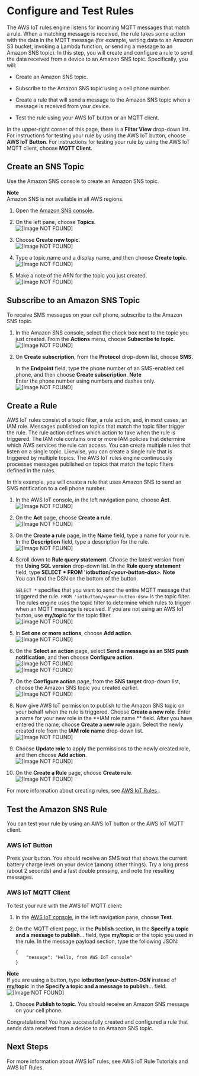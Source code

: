 # Configure and Test Rules<a name="config-and-test-rules"></a>

The AWS IoT rules engine listens for incoming MQTT messages that match a rule\. When a matching message is received, the rule takes some action with the data in the MQTT message \(for example, writing data to an Amazon S3 bucket, invoking a Lambda function, or sending a message to an Amazon SNS topic\)\. In this step, you will create and configure a rule to send the data received from a device to an Amazon SNS topic\. Specifically, you will:

+ Create an Amazon SNS topic\.

+ Subscribe to the Amazon SNS topic using a cell phone number\.

+ Create a rule that will send a message to the Amazon SNS topic when a message is received from your device\.

+ Test the rule using your AWS IoT button or an MQTT client\.

In the upper\-right corner of this page, there is a **Filter View** drop\-down list\. For instructions for testing your rule by using the AWS IoT button, choose **AWS IoT Button**\. For instructions for testing your rule by using the AWS IoT MQTT client, choose **MQTT Client**\.

## Create an SNS Topic<a name="create-sns-topic"></a>

Use the Amazon SNS console to create an Amazon SNS topic\.

**Note**  
Amazon SNS is not available in all AWS regions\. 

1. Open the [Amazon SNS console](https://console.aws.amazon.com/sns/v2/home)\.

1. On the left pane, choose **Topics**\.  
![\[Image NOT FOUND\]](http://alpha-docs-aws.amazon.com/iot/latest/developerguide/images/sns-dashboard.png)

1. Choose **Create new topic**\.   
![\[Image NOT FOUND\]](http://alpha-docs-aws.amazon.com/iot/latest/developerguide/images/sns-topics.png)

1. Type a topic name and a display name, and then choose **Create topic**\.   
![\[Image NOT FOUND\]](http://alpha-docs-aws.amazon.com/iot/latest/developerguide/images/create-sns-topic.png)

1. Make a note of the ARN for the topic you just created\.  
![\[Image NOT FOUND\]](http://alpha-docs-aws.amazon.com/iot/latest/developerguide/images/sns-topic-arn.png)

## Subscribe to an Amazon SNS Topic<a name="subscribe-sns-topic"></a>

To receive SMS messages on your cell phone, subscribe to the Amazon SNS topic\.

1. In the Amazon SNS console, select the check box next to the topic you just created\. From the **Actions** menu, choose **Subscribe to topic**\.  
![\[Image NOT FOUND\]](http://alpha-docs-aws.amazon.com/iot/latest/developerguide/images/sns-subscribe-to-topic.png)

1. On **Create subscription**, from the **Protocol** drop\-down list, choose **SMS**\.

   In the **Endpoint** field, type the phone number of an SMS\-enabled cell phone, and then choose **Create subscription**\.
**Note**  
Enter the phone number using numbers and dashes only\.  
![\[Image NOT FOUND\]](http://alpha-docs-aws.amazon.com/iot/latest/developerguide/images/create-sns-subscription.png)

## Create a Rule<a name="create-rule"></a>

AWS IoT rules consist of a topic filter, a rule action, and, in most cases, an IAM role\. Messages published on topics that match the topic filter trigger the rule\. The rule action defines which action to take when the rule is triggered\. The IAM role contains one or more IAM policies that determine which AWS services the rule can access\. You can create multiple rules that listen on a single topic\. Likewise, you can create a single rule that is triggered by multiple topics\. The AWS IoT rules engine continuously processes messages published on topics that match the topic filters defined in the rules\. 

In this example, you will create a rule that uses Amazon SNS to send an SMS notification to a cell phone number\.

1. In the AWS IoT console, in the left navigation pane, choose **Act**\.  
![\[Image NOT FOUND\]](http://alpha-docs-aws.amazon.com/iot/latest/developerguide/images/choose-rules.png)

1. On the **Act** page, choose **Create a rule**\.  
![\[Image NOT FOUND\]](http://alpha-docs-aws.amazon.com/iot/latest/developerguide/images/create-a-rule-button.png)

1. On the **Create a rule** page, in the **Name** field, type a name for your rule\. In the **Description** field, type a description for the rule\.  
![\[Image NOT FOUND\]](http://alpha-docs-aws.amazon.com/iot/latest/developerguide/images/create-a-rule.png)

1. Scroll down to **Rule query statement**\. Choose the latest version from the **Using SQL version** drop\-down list\. In the **Rule query statement** field, type **SELECT \* FROM 'iotbutton/*<your\-button\-dsn>***\.
**Note**  
You can find the DSN on the bottom of the button\. 

    `SELECT *` specifies that you want to send the entire MQTT message that triggered the rule\. `FROM 'iotbutton/<your-button-dsn>` is the topic filter\. The rules engine uses the topic filter to determine which rules to trigger when an MQTT message is received\. If you are not using an AWS IoT button, use **my/topic** for the topic filter\.  
![\[Image NOT FOUND\]](http://alpha-docs-aws.amazon.com/iot/latest/developerguide/images/message-source.png)

1. In **Set one or more actions**, choose **Add action**\.   
![\[Image NOT FOUND\]](http://alpha-docs-aws.amazon.com/iot/latest/developerguide/images/rule-add-action.png)

1. On the **Select an action** page, select **Send a message as an SNS push notification**, and then choose **Configure action**\.  
![\[Image NOT FOUND\]](http://alpha-docs-aws.amazon.com/iot/latest/developerguide/images/select-an-action.png)  
![\[Image NOT FOUND\]](http://alpha-docs-aws.amazon.com/iot/latest/developerguide/images/choose-configure-action.png)

1. On the **Configure action** page, from the **SNS target** drop\-down list, choose the Amazon SNS topic you created earlier\.  
![\[Image NOT FOUND\]](http://alpha-docs-aws.amazon.com/iot/latest/developerguide/images/configure-action.png)

1. Now give AWS IoT permission to publish to the Amazon SNS topic on your behalf when the rule is triggered\. Choose **Create a new role**\. Enter a name for your new role in the **IAM role name ** field\. After you have entered the name, choose **Create a new role** again\. Select the newly created role from the **IAM role name** drop\-down list\.  
![\[Image NOT FOUND\]](http://alpha-docs-aws.amazon.com/iot/latest/developerguide/images/configure-action-2.png)

1. Choose **Update role** to apply the permissions to the newly created role, and then choose **Add action**\.  
![\[Image NOT FOUND\]](http://alpha-docs-aws.amazon.com/iot/latest/developerguide/images/configure-action-3.png)

1. On the **Create a Rule** page, choose **Create rule**\.  
![\[Image NOT FOUND\]](http://alpha-docs-aws.amazon.com/iot/latest/developerguide/images/final-create-rule.png)

For more information about creating rules, see [AWS IoT Rules ](http://alpha-docs-aws.amazon.com/iot/latest/developerguide/iot-rules.html)\.

## Test the Amazon SNS Rule<a name="test-rule"></a>

You can test your rule by using an AWS IoT button or the AWS IoT MQTT client\.

### AWS IoT Button<a name="test-device-button"></a>

Press your button\. You should receive an SMS text that shows the current battery charge level on your device \(among other things\)\. Try a long press \(about 2 seconds\) and a fast double pressing, and note the resulting messages\.

### AWS IoT MQTT Client<a name="test-rule-mqtt"></a>

To test your rule with the AWS IoT MQTT client:

1. In the [AWS IoT console](https://console.aws.amazon.com/iot/home), in the left navigation pane, choose **Test**\.

1. On the MQTT client page, in the **Publish** section, in the **Specify a topic and a message to publish**… field, type **my/topic** or the topic you used in the rule\. In the message payload section, type the following JSON:

   ```
   {
       "message": "Hello, from AWS IoT console"
   }
   ```
**Note**  
If you are using a button, type **iotbutton/*your\-button\-DSN*** instead of **my/topic** in the **Specify a topic and a message to publish**… field\.  
![\[Image NOT FOUND\]](http://alpha-docs-aws.amazon.com/iot/latest/developerguide/images/mqtt-client.png)

1. Choose **Publish to topic**\. You should receive an Amazon SNS message on your cell phone\.

Congratulations\! You have successfully created and configured a rule that sends data received from a device to an Amazon SNS topic\.

## Next Steps<a name="more-rules-info"></a>

For more information about AWS IoT rules, see AWS IoT Rule Tutorials  and AWS IoT Rules\.